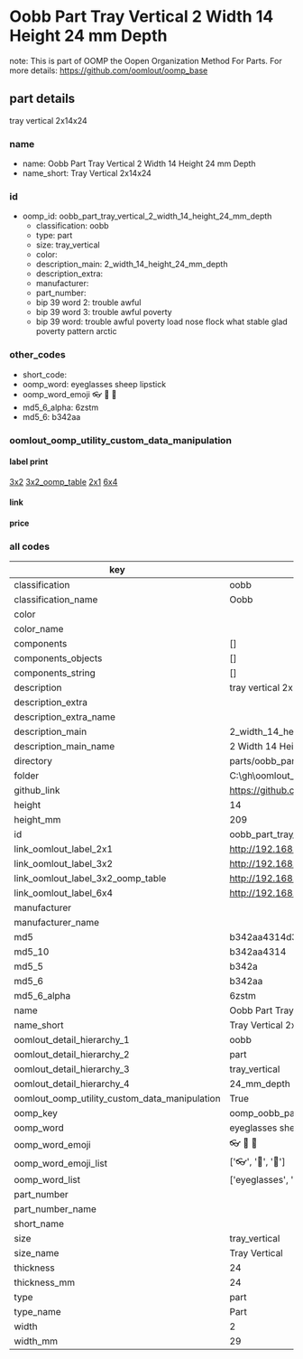# Oobb Part Tray Vertical 2 Width 14 Height 24 mm Depth  

note: This is part of OOMP the Oopen Organization Method For Parts. For more details: https://github.com/oomlout/oomp_base

##  part details
  



tray vertical 2x14x24



### name
* name: Oobb Part Tray Vertical 2 Width 14 Height 24 mm Depth
* name_short: Tray Vertical 2x14x24 
### id
* oomp_id: oobb_part_tray_vertical_2_width_14_height_24_mm_depth
  * classification: oobb
  * type: part
  * size: tray_vertical
  * color: 
  * description_main: 2_width_14_height_24_mm_depth
  * description_extra: 
  * manufacturer: 
  * part_number: 
  * bip 39 word 2: trouble awful
  * bip 39 word 3: trouble awful poverty
  * bip 39 word: trouble awful poverty load nose flock what stable glad poverty pattern arctic

### other_codes
* short_code: 
* oomp_word: eyeglasses sheep lipstick
* oomp_word_emoji :eyeglasses: :sheep: :lipstick:
* md5_6_alpha: 6zstm
* md5_6: b342aa






### oomlout_oomp_utility_custom_data_manipulation
#### label print
[3x2](http://192.168.1.245:1112/?label=oomp%206zstm)
[3x2_oomp_table](http://192.168.1.108:1112/?label=oomp%206zstm)
[2x1](http://192.168.1.242:1112/?label=oomp%206zstm)
[6x4](http://192.168.1.55:1112/?label=oomp%206zstm)    

#### link

                              

#### price







### all codes 
| key | value |  
| --- | --- |  
| classification | oobb |  
| classification_name | Oobb |  
| color |  |  
| color_name |  |  
| components | [] |  
| components_objects | [] |  
| components_string | [] |  
| description | tray vertical 2x14x24 |  
| description_extra |  |  
| description_extra_name |  |  
| description_main | 2_width_14_height_24_mm_depth |  
| description_main_name | 2 Width 14 Height 24 mm Depth |  
| directory | parts/oobb_part_tray_vertical_2_width_14_height_24_mm_depth |  
| folder | C:\gh\oomlout_oobb_version_4_generated_parts\parts\oobb_part_tray_vertical_2_width_14_height_24_mm_depth |  
| github_link | https://github.com/oomlout/oomlout_oomp_part_src/tree/main/parts/oobb_part_tray_vertical_2_width_14_height_24_mm_depth |  
| height | 14 |  
| height_mm | 209 |  
| id | oobb_part_tray_vertical_2_width_14_height_24_mm_depth |  
| link_oomlout_label_2x1 | http://192.168.1.242:1112/?label=oomp%206zstm |  
| link_oomlout_label_3x2 | http://192.168.1.245:1112/?label=oomp%206zstm |  
| link_oomlout_label_3x2_oomp_table | http://192.168.1.108:1112/?label=oomp%206zstm |  
| link_oomlout_label_6x4 | http://192.168.1.55:1112/?label=oomp%206zstm |  
| manufacturer |  |  
| manufacturer_name |  |  
| md5 | b342aa4314d3df39654b382f52042f48 |  
| md5_10 | b342aa4314 |  
| md5_5 | b342a |  
| md5_6 | b342aa |  
| md5_6_alpha | 6zstm |  
| name | Oobb Part Tray Vertical 2 Width 14 Height 24 mm Depth |  
| name_short | Tray Vertical 2x14x24  |  
| oomlout_detail_hierarchy_1 | oobb |  
| oomlout_detail_hierarchy_2 | part |  
| oomlout_detail_hierarchy_3 | tray_vertical |  
| oomlout_detail_hierarchy_4 | 24_mm_depth |  
| oomlout_oomp_utility_custom_data_manipulation | True |  
| oomp_key | oomp_oobb_part_tray_vertical_2_width_14_height_24_mm_depth |  
| oomp_word | eyeglasses sheep lipstick |  
| oomp_word_emoji | :eyeglasses: :sheep: :lipstick: |  
| oomp_word_emoji_list | [':eyeglasses:', ':sheep:', ':lipstick:'] |  
| oomp_word_list | ['eyeglasses', 'sheep', 'lipstick'] |  
| part_number |  |  
| part_number_name |  |  
| short_name |  |  
| size | tray_vertical |  
| size_name | Tray Vertical |  
| thickness | 24 |  
| thickness_mm | 24 |  
| type | part |  
| type_name | Part |  
| width | 2 |  
| width_mm | 29 |  
